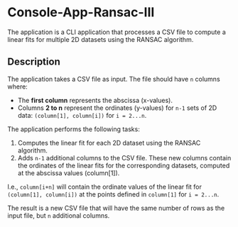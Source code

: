 # Console-App-Ransac-III

The application is a CLI application that processes a CSV file to compute a linear fits for multiple 2D datasets using the RANSAC algorithm.

## Description

The application takes a CSV file as input. The file should have `n` columns where:

- The **first column** represents the abscissa (x-values).
- Columns **2 to n** represent the ordinates (y-values) for `n-1` sets of 2D data: `(column[1], column[i])` for `i = 2...n`.

The application performs the following tasks:

1. Computes the linear fit for each 2D dataset using the RANSAC algorithm.
2. Adds `n-1` additional columns to the CSV file. These new columns contain the ordinates of the linear fits for the corresponding datasets, computed at the abscissa values (column[1]).

I.e., `column[i+n]` will contain the ordinate values of the linear fit for `(column[1], column[i])` at the points defined in `column[1]` for `i = 2...n`.

The result is a new CSV file that will have the same number of rows as the input file, but `n` additional columns.